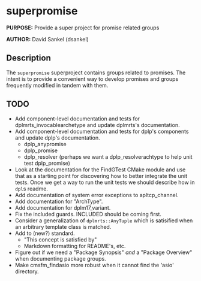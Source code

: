 # superpromise

**PURPOSE:** Provide a super project for promise related groups

**AUTHOR:** David Sankel (dsankel)

## Description

The `superpromise` superproject contains groups related to promises. The intent
is to provide a convenient way to develop promises and groups frequently
modified in tandem with them.

## TODO

- Add component-level documentation and tests for dplmrts_invocablearchetype
  and update dplmrts's documentation.
- Add component-level documentation and tests for dplp's components
  and update dplp's documentation.
  - dplp_anypromise
  - dplp_promise
  - dplp_resolver (perhaps we want a dplp_resolverachtype to help unit test
    dplp_promise)
- Look at the documentation for the FindGTest CMake module and use that as a
  starting point for discovering how to better integrate the unit tests. Once
  we get a way to run the unit tests we should describe how in `dpl`s readme.
- Add documentation of system error exceptions to apltcp_channel.
- Add documentation for "ArchType".
- Add documentation for dplm17_variant.
- Fix the included guards. INCLUDED should be coming first.
- Consider a generalization of `dplmrts::AnyTuple` which is satisified when an
  arbitrary template class is matched.
- Add to (new?) standard.
  - "This concept is satisfied by"
  - Markdown formatting for README's, etc.
- Figure out if we need a "Package Synopsis" *and* a "Package Overview" when
  documenting package groups.
- Make cmsfm_findasio more robust when it cannot find the 'asio' directory.
